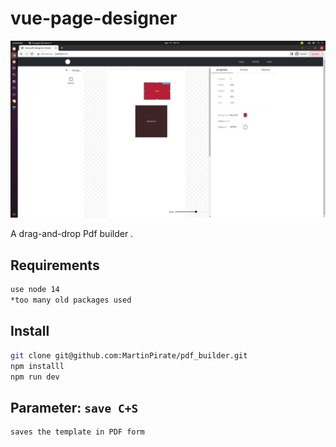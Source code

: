 # vue-page-designer

<p align="center">
    <img src="img.png" width="700px">

</p>

A drag-and-drop Pdf builder .

## Requirements

```bash
use node 14
*too many old packages used
```

## Install

```bash
git clone git@github.com:MartinPirate/pdf_builder.git
npm installl 
npm run dev
```

## Parameter: `save C+S` 

```html 
saves the template in PDF form
```

